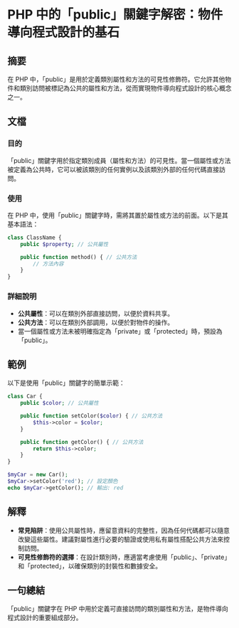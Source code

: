 <!--
Meta Description: # PHP 中的「public」關鍵字解密：物件導向程式設計的基石 ## 摘要 在 PHP 中，「public」是用於定義類別屬性和方法的可見性修飾符。它允許其他物件和類別訪問被標記為公共的屬性和方法，從而實現物件導向程式設計的核心概念之一。 ## 文檔 ### 目的 「public」關鍵字用於指定...
Meta Keywords: public, php, color, 公共方法, 公共屬性
-->

# PHP 中的「public」關鍵字解密：物件導向程式設計的基石

## 摘要
在 PHP 中，「public」是用於定義類別屬性和方法的可見性修飾符。它允許其他物件和類別訪問被標記為公共的屬性和方法，從而實現物件導向程式設計的核心概念之一。

## 文檔
### 目的
「public」關鍵字用於指定類別成員（屬性和方法）的可見性。當一個屬性或方法被定義為公共時，它可以被該類別的任何實例以及該類別外部的任何代碼直接訪問。

### 使用
在 PHP 中，使用「public」關鍵字時，需將其置於屬性或方法的前面。以下是其基本語法：

```php
class ClassName {
    public $property; // 公共屬性

    public function method() { // 公共方法
        // 方法內容
    }
}
```

### 詳細說明
- **公共屬性**：可以在類別外部直接訪問，以便於資料共享。
- **公共方法**：可以在類別外部調用，以便於對物件的操作。
- 當一個屬性或方法未被明確指定為「private」或「protected」時，預設為「public」。

## 範例
以下是使用「public」關鍵字的簡單示範：

```php
class Car {
    public $color; // 公共屬性

    public function setColor($color) { // 公共方法
        $this->color = $color;
    }

    public function getColor() { // 公共方法
        return $this->color;
    }
}

$myCar = new Car();
$myCar->setColor('red'); // 設定顏色
echo $myCar->getColor(); // 輸出: red
```

## 解釋
- **常見陷阱**：使用公共屬性時，應留意資料的完整性，因為任何代碼都可以隨意改變這些屬性。建議對屬性進行必要的驗證或使用私有屬性搭配公共方法來控制訪問。
- **可見性修飾符的選擇**：在設計類別時，應適當考慮使用「public」、「private」和「protected」，以確保類別的封裝性和數據安全。

## 一句總結
「public」關鍵字在 PHP 中用於定義可直接訪問的類別屬性和方法，是物件導向程式設計的重要組成部分。